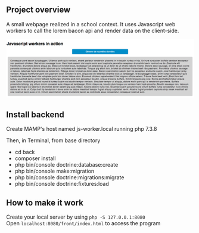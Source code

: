 ## Project overview

A small webpage realized in a school context. It uses Javascript web workers to call the lorem bacon api and render data on the client-side.

![alt text](./readme_picture.png)

## Install backend

Create MAMP's host named js-worker.local running php 7.3.8

Then, in Terminal, from base directory  <br>
* cd back
* composer install
* php bin/console doctrine:database:create
* php bin/console make:migration
* php bin/console doctrine:migrations:migrate
* php bin/console doctrine:fixtures:load

## How to make it work

Create your local server by using `php -S 127.0.0.1:8080` <br/>
Open `localhost:8080/front/index.html` to access the program